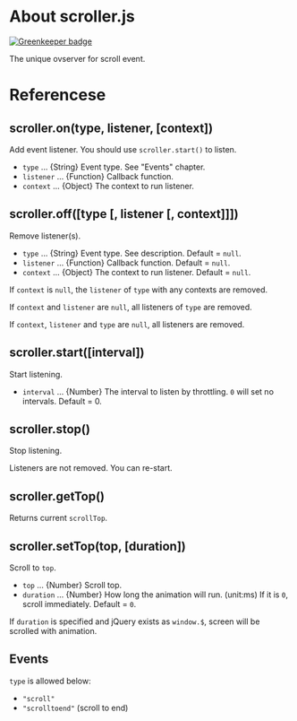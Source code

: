 # About scroller.js

[![Greenkeeper badge](https://badges.greenkeeper.io/ginpei/scroller.js.svg)](https://greenkeeper.io/)

The unique ovserver for scroll event.

# Referencese

## scroller.on(type, listener, [context])

Add event listener. You should use `scroller.start()` to listen.

* `type` … {String} Event type. See "Events" chapter.
* `listener` … {Function} Callback function.
* `context` … {Object} The context to run listener.

## scroller.off([type [, listener [, context]]])

Remove listener(s).

* `type` … {String} Event type. See description. Default = `null`.
* `listener` … {Function} Callback function. Default = `null`.
* `context` … {Object} The context to run listener. Default = `null`.

If `context` is `null`, the `listener` of `type` with any contexts are removed.

If `context` and `listener` are `null`, all listeners of `type` are removed.

If `context`, `listener` and `type` are `null`, all listeners are removed.

## scroller.start([interval])

Start listening.

* `interval` … {Number} The interval to listen by throttling. `0` will set no intervals. Default = 0.

## scroller.stop()

Stop listening.

Listeners are not removed. You can re-start.

## scroller.getTop()

Returns current `scrollTop`.

## scroller.setTop(top, [duration])

Scroll to `top`.

* `top` … {Number} Scroll top.
* `duration` … {Number} How long the animation will run. (unit:ms) If it is `0`, scroll immediately. Default = `0`.

If `duration` is specified and jQuery exists as `window.$`, screen will be scrolled with animation.

## Events

`type` is allowed below:

* `"scroll"`
* `"scrolltoend"` (scroll to end)

